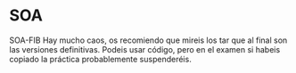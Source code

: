 # SOA
SOA-FIB
Hay mucho caos, os recomiendo que mireis los tar que al final son las versiones definitivas. 
Podeis usar código, pero en el examen si habeis copiado la práctica probablemente suspenderéis.
